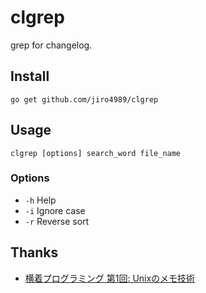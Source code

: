 # clgrep

grep for changelog.

## Install

`go get github.com/jiro4989/clgrep`

## Usage

`clgrep [options] search_word file_name`

### Options

- `-h` Help
- `-i` Ignore case
- `-r` Reverse sort

## Thanks

- [横着プログラミング 第1回: Unixのメモ技術](http://0xcc.net/unimag/1/)

